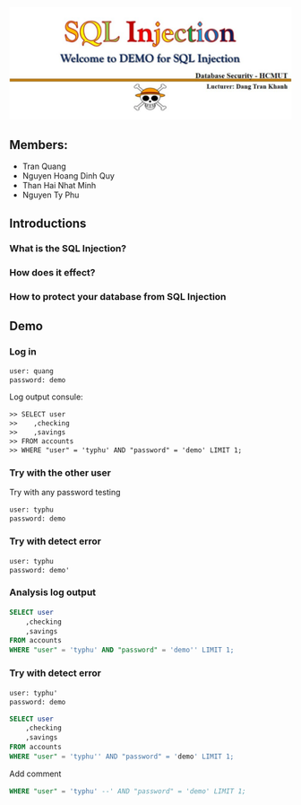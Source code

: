 <p align="center">
  <img src=".github/tittle.svg?sanitize=true" />
</p>

## Members:
- Tran Quang
- Nguyen Hoang Dinh Quy
- Than Hai Nhat Minh
- Nguyen Ty Phu

## Introductions

### What is the SQL Injection?

### How does it effect?

### How to protect your database from SQL Injection

## Demo

### Log in

```
user: quang
password: demo
```
Log output consule: 
```
>> SELECT user
>>    ,checking
>>    ,savings
>> FROM accounts
>> WHERE "user" = 'typhu' AND "password" = 'demo' LIMIT 1;
```

### Try with the other user

Try with any password testing
```
user: typhu
password: demo
```

### Try with detect error

```
user: typhu
password: demo'
```
### Analysis log output

```sql
SELECT user
    ,checking
    ,savings
FROM accounts
WHERE "user" = 'typhu' AND "password" = 'demo'' LIMIT 1;
```

### Try with detect error

```
user: typhu'
password: demo
```
```sql
SELECT user
    ,checking
    ,savings
FROM accounts
WHERE "user" = 'typhu'' AND "password" = 'demo' LIMIT 1;
```
Add comment
```sql
WHERE "user" = 'typhu' --' AND "password" = 'demo' LIMIT 1;
```
